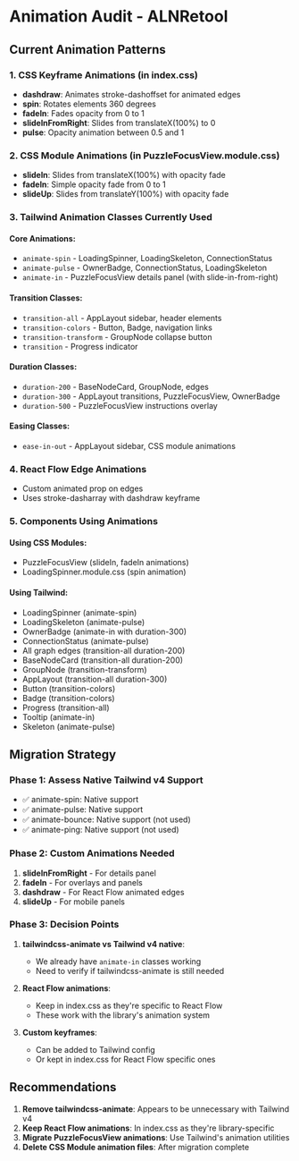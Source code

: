 # Animation Audit - ALNRetool

## Current Animation Patterns

### 1. CSS Keyframe Animations (in index.css)
- **dashdraw**: Animates stroke-dashoffset for animated edges
- **spin**: Rotates elements 360 degrees
- **fadeIn**: Fades opacity from 0 to 1
- **slideInFromRight**: Slides from translateX(100%) to 0
- **pulse**: Opacity animation between 0.5 and 1

### 2. CSS Module Animations (in PuzzleFocusView.module.css)
- **slideIn**: Slides from translateX(100%) with opacity fade
- **fadeIn**: Simple opacity fade from 0 to 1  
- **slideUp**: Slides from translateY(100%) with opacity fade

### 3. Tailwind Animation Classes Currently Used

#### Core Animations:
- `animate-spin` - LoadingSpinner, LoadingSkeleton, ConnectionStatus
- `animate-pulse` - OwnerBadge, ConnectionStatus, LoadingSkeleton
- `animate-in` - PuzzleFocusView details panel (with slide-in-from-right)

#### Transition Classes:
- `transition-all` - AppLayout sidebar, header elements
- `transition-colors` - Button, Badge, navigation links
- `transition-transform` - GroupNode collapse button
- `transition` - Progress indicator

#### Duration Classes:
- `duration-200` - BaseNodeCard, GroupNode, edges
- `duration-300` - AppLayout transitions, PuzzleFocusView, OwnerBadge
- `duration-500` - PuzzleFocusView instructions overlay

#### Easing Classes:
- `ease-in-out` - AppLayout sidebar, CSS module animations

### 4. React Flow Edge Animations
- Custom animated prop on edges
- Uses stroke-dasharray with dashdraw keyframe

### 5. Components Using Animations

#### Using CSS Modules:
- PuzzleFocusView (slideIn, fadeIn animations)
- LoadingSpinner.module.css (spin animation)

#### Using Tailwind:
- LoadingSpinner (animate-spin)
- LoadingSkeleton (animate-pulse)
- OwnerBadge (animate-in with duration-300)
- ConnectionStatus (animate-pulse)
- All graph edges (transition-all duration-200)
- BaseNodeCard (transition-all duration-200)
- GroupNode (transition-transform)
- AppLayout (transition-all duration-300)
- Button (transition-colors)
- Badge (transition-colors)
- Progress (transition-all)
- Tooltip (animate-in)
- Skeleton (animate-pulse)

## Migration Strategy

### Phase 1: Assess Native Tailwind v4 Support
- ✅ animate-spin: Native support
- ✅ animate-pulse: Native support  
- ✅ animate-bounce: Native support (not used)
- ✅ animate-ping: Native support (not used)

### Phase 2: Custom Animations Needed
1. **slideInFromRight** - For details panel
2. **fadeIn** - For overlays and panels
3. **dashdraw** - For React Flow animated edges
4. **slideUp** - For mobile panels

### Phase 3: Decision Points
1. **tailwindcss-animate vs Tailwind v4 native**:
   - We already have `animate-in` classes working
   - Need to verify if tailwindcss-animate is still needed
   
2. **React Flow animations**:
   - Keep in index.css as they're specific to React Flow
   - These work with the library's animation system

3. **Custom keyframes**:
   - Can be added to Tailwind config
   - Or kept in index.css for React Flow specific ones

## Recommendations

1. **Remove tailwindcss-animate**: Appears to be unnecessary with Tailwind v4
2. **Keep React Flow animations**: In index.css as they're library-specific
3. **Migrate PuzzleFocusView animations**: Use Tailwind's animation utilities
4. **Delete CSS Module animation files**: After migration complete